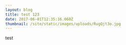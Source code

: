 ```yaml
---
layout: blog
title: test 123
date: 2017-06-01T12:35:16.060Z
thumbnail: /site/static/images/uploads/RugQjt3o.jpg
---
```

test
